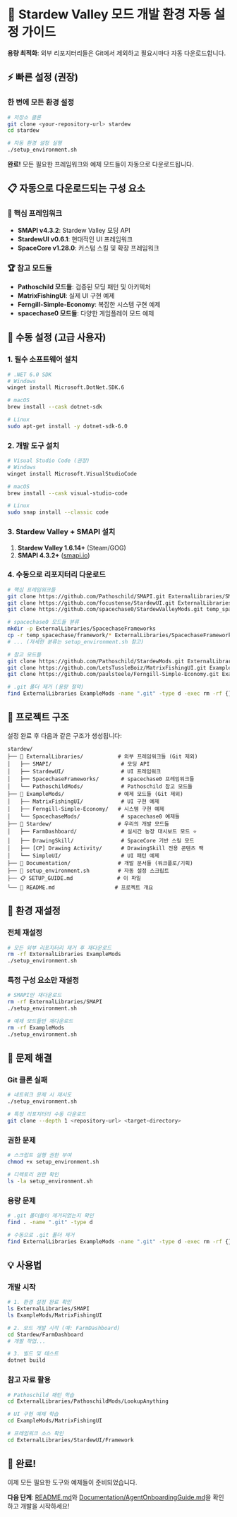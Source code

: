 # 🚀 Stardew Valley 모드 개발 환경 자동 설정 가이드

**용량 최적화**: 외부 리포지터리들은 Git에서 제외하고 필요시마다 자동 다운로드합니다.

## ⚡ 빠른 설정 (권장)

### **한 번에 모든 환경 설정**
```bash
# 저장소 클론
git clone <your-repository-url> stardew
cd stardew

# 자동 환경 설정 실행
./setup_environment.sh
```

**완료!** 모든 필요한 프레임워크와 예제 모드들이 자동으로 다운로드됩니다.

## 📋 자동으로 다운로드되는 구성 요소

### 🎯 핵심 프레임워크
- **SMAPI v4.3.2**: Stardew Valley 모딩 API
- **StardewUI v0.6.1**: 현대적인 UI 프레임워크  
- **SpaceCore v1.28.0**: 커스텀 스킬 및 확장 프레임워크

### 🏆 참고 모드들  
- **Pathoschild 모드들**: 검증된 모딩 패턴 및 아키텍처
- **MatrixFishingUI**: 실제 UI 구현 예제
- **Ferngill-Simple-Economy**: 복잡한 시스템 구현 예제
- **spacechase0 모드들**: 다양한 게임플레이 모드 예제

## 🔧 수동 설정 (고급 사용자)

### 1. 필수 소프트웨어 설치

```bash
# .NET 6.0 SDK
# Windows
winget install Microsoft.DotNet.SDK.6

# macOS
brew install --cask dotnet-sdk

# Linux
sudo apt-get install -y dotnet-sdk-6.0
```

### 2. 개발 도구 설치

```bash
# Visual Studio Code (권장)
# Windows
winget install Microsoft.VisualStudioCode

# macOS  
brew install --cask visual-studio-code

# Linux
sudo snap install --classic code
```

### 3. Stardew Valley + SMAPI 설치

1. **Stardew Valley 1.6.14+** (Steam/GOG)
2. **SMAPI 4.3.2+** ([smapi.io](https://smapi.io))

### 4. 수동으로 리포지터리 다운로드

```bash
# 핵심 프레임워크들
git clone https://github.com/Pathoschild/SMAPI.git ExternalLibraries/SMAPI
git clone https://github.com/focustense/StardewUI.git ExternalLibraries/StardewUI
git clone https://github.com/spacechase0/StardewValleyMods.git temp_spacechase

# spacechase0 모드들 분류
mkdir -p ExternalLibraries/SpacechaseFrameworks
cp -r temp_spacechase/framework/* ExternalLibraries/SpacechaseFrameworks/
# ... (자세한 분류는 setup_environment.sh 참고)

# 참고 모드들
git clone https://github.com/Pathoschild/StardewMods.git ExternalLibraries/PathoschildMods
git clone https://github.com/LetsTussleBoiz/MatrixFishingUI.git ExampleMods/MatrixFishingUI
git clone https://github.com/paulsteele/Ferngill-Simple-Economy.git ExampleMods/Ferngill-Simple-Economy

# .git 폴더 제거 (용량 절약)
find ExternalLibraries ExampleMods -name ".git" -type d -exec rm -rf {} +
```

## 🎯 프로젝트 구조

설정 완료 후 다음과 같은 구조가 생성됩니다:

```
stardew/
├── 📁 ExternalLibraries/           # 외부 프레임워크들 (Git 제외)
│   ├── SMAPI/                      # 모딩 API
│   ├── StardewUI/                  # UI 프레임워크
│   ├── SpacechaseFrameworks/       # spacechase0 프레임워크들
│   └── PathoschildMods/            # Pathoschild 참고 모드들
├── 📁 ExampleMods/                 # 예제 모드들 (Git 제외)
│   ├── MatrixFishingUI/            # UI 구현 예제
│   ├── Ferngill-Simple-Economy/   # 시스템 구현 예제
│   └── SpacechaseMods/             # spacechase0 예제들
├── 📁 Stardew/                     # 우리의 개발 모드들
│   ├── FarmDashboard/              # 실시간 농장 대시보드 모드 ⭐
│   ├── DrawingSkill/               # SpaceCore 기반 스킬 모드
│   ├── [CP] Drawing Activity/      # DrawingSkill 전용 콘텐츠 팩
│   └── SimpleUI/                   # UI 패턴 예제
├── 📁 Documentation/               # 개발 문서들 (워크플로/기획)
├── 🚀 setup_environment.sh         # 자동 설정 스크립트
├── 📋 SETUP_GUIDE.md              # 이 파일
└── 📖 README.md                   # 프로젝트 개요
```

## 🔄 환경 재설정

### 전체 재설정
```bash
# 모든 외부 리포지터리 제거 후 재다운로드
rm -rf ExternalLibraries ExampleMods
./setup_environment.sh
```

### 특정 구성 요소만 재설정
```bash
# SMAPI만 재다운로드
rm -rf ExternalLibraries/SMAPI
./setup_environment.sh

# 예제 모드들만 재다운로드  
rm -rf ExampleMods
./setup_environment.sh
```

## 🐛 문제 해결

### Git 클론 실패
```bash
# 네트워크 문제 시 재시도
./setup_environment.sh

# 특정 리포지터리 수동 다운로드
git clone --depth 1 <repository-url> <target-directory>
```

### 권한 문제
```bash
# 스크립트 실행 권한 부여
chmod +x setup_environment.sh

# 디렉토리 권한 확인
ls -la setup_environment.sh
```

### 용량 문제
```bash
# .git 폴더들이 제거되었는지 확인
find . -name ".git" -type d

# 수동으로 .git 폴더 제거
find ExternalLibraries ExampleMods -name ".git" -type d -exec rm -rf {} +
```

## 💡 사용법

### 개발 시작
```bash
# 1. 환경 설정 완료 확인
ls ExternalLibraries/SMAPI
ls ExampleMods/MatrixFishingUI

# 2. 모드 개발 시작 (예: FarmDashboard)
cd Stardew/FarmDashboard
# 개발 작업...

# 3. 빌드 및 테스트
dotnet build
```

### 참고 자료 활용
```bash
# Pathoschild 패턴 학습
cd ExternalLibraries/PathoschildMods/LookupAnything

# UI 구현 예제 학습  
cd ExampleMods/MatrixFishingUI

# 프레임워크 소스 확인
cd ExternalLibraries/StardewUI/Framework
```

## 🎉 완료!

이제 모든 필요한 도구와 예제들이 준비되었습니다. 

**다음 단계**: [README.md](./README.md)와 [Documentation/AgentOnboardingGuide.md](./Documentation/AgentOnboardingGuide.md)을 확인하고 개발을 시작하세요!
